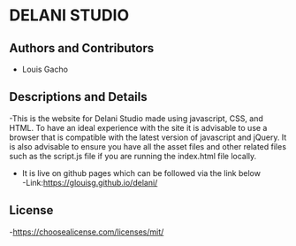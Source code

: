 # DELANI STUDIO
## Authors and Contributors
- Louis Gacho
## Descriptions and Details
-This is the website for Delani Studio made using javascript, CSS, and HTML. To have an ideal experience with the site it is advisable to use a browser that is compatible with the latest version of javascript and jQuery. It is also advisable to ensure you have all the asset files and other related files such as the script.js file if you are running the index.html file locally.  
- It is live on github pages which can be followed via the link below  
-Link:https://glouisg.github.io/delani/
## License
-https://choosealicense.com/licenses/mit/
